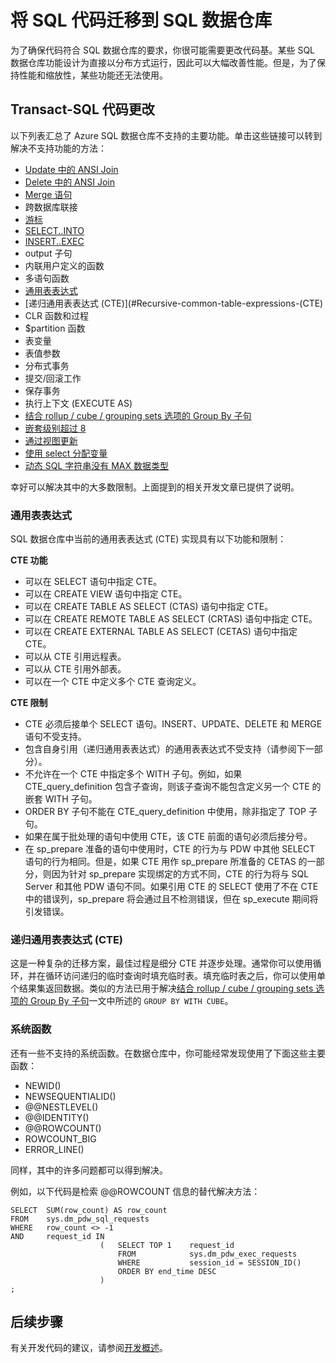<properties
   pageTitle="将 SQL 代码迁移到 SQL 数据仓库 | Azure"
   description="有关在开发解决方案时将 SQL 代码迁移到 Azure SQL 数据仓库的技巧。"
   services="sql-data-warehouse"
   documentationCenter="NA"
   authors="lodipalm"
   manager="barbkess"
   editor=""/>

<tags
   ms.service="sql-data-warehouse"
   ms.date="03/23/2016"
   wacn.date="05/23/2016"/>

# 将 SQL 代码迁移到 SQL 数据仓库

为了确保代码符合 SQL 数据仓库的要求，你很可能需要更改代码基。某些 SQL 数据仓库功能设计为直接以分布方式运行，因此可以大幅改善性能。但是，为了保持性能和缩放性，某些功能还无法使用。

## Transact-SQL 代码更改

以下列表汇总了 Azure SQL 数据仓库不支持的主要功能。单击这些链接可以转到解决不支持功能的方法：

- [Update 中的 ANSI Join][]
- [Delete 中的 ANSI Join][]
- [Merge 语句][]
- 跨数据库联接
- [游标][]
- [SELECT..INTO][]
- [INSERT..EXEC][]
- output 子句
- 内联用户定义的函数
- 多语句函数
- [通用表表达式](#Common-table-expressions)
- [递归通用表表达式 (CTE)](#Recursive-common-table-expressions-(CTE)
- CLR 函数和过程
- $partition 函数
- 表变量
- 表值参数
- 分布式事务
- 提交/回滚工作
- 保存事务
- 执行上下文 (EXECUTE AS)
- [结合 rollup / cube / grouping sets 选项的 Group By 子句][]
- [嵌套级别超过 8][]
- [通过视图更新][]
- [使用 select 分配变量][]
- [动态 SQL 字符串没有 MAX 数据类型][]

幸好可以解决其中的大多数限制。上面提到的相关开发文章已提供了说明。

### 通用表表达式
SQL 数据仓库中当前的通用表表达式 (CTE) 实现具有以下功能和限制：

**CTE 功能**
+ 可以在 SELECT 语句中指定 CTE。
+ 可以在 CREATE VIEW 语句中指定 CTE。
+ 可以在 CREATE TABLE AS SELECT (CTAS) 语句中指定 CTE。
+ 可以在 CREATE REMOTE TABLE AS SELECT (CRTAS) 语句中指定 CTE。
+ 可以在 CREATE EXTERNAL TABLE AS SELECT (CETAS) 语句中指定 CTE。
+ 可以从 CTE 引用远程表。
+ 可以从 CTE 引用外部表。
+ 可以在一个 CTE 中定义多个 CTE 查询定义。

**CTE 限制**
+ CTE 必须后接单个 SELECT 语句。INSERT、UPDATE、DELETE 和 MERGE 语句不受支持。
+ 包含自身引用（递归通用表表达式）的通用表表达式不受支持（请参阅下一部分）。
+ 不允许在一个 CTE 中指定多个 WITH 子句。例如，如果 CTE\_query\_definition 包含子查询，则该子查询不能包含定义另一个 CTE 的嵌套 WITH 子句。
+ ORDER BY 子句不能在 CTE\_query\_definition 中使用，除非指定了 TOP 子句。
+ 如果在属于批处理的语句中使用 CTE，该 CTE 前面的语句必须后接分号。
+ 在 sp\_prepare 准备的语句中使用时，CTE 的行为与 PDW 中其他 SELECT 语句的行为相同。但是，如果 CTE 用作 sp\_prepare 所准备的 CETAS 的一部分，则因为针对 sp\_prepare 实现绑定的方式不同，CTE 的行为将与 SQL Server 和其他 PDW 语句不同。如果引用 CTE 的 SELECT 使用了不在 CTE 中的错误列，sp\_prepare 将会通过且不检测错误，但在 sp\_execute 期间将引发错误。

### 递归通用表表达式 (CTE)

这是一种复杂的迁移方案，最佳过程是细分 CTE 并逐步处理。通常你可以使用循环，并在循环访问递归的临时查询时填充临时表。填充临时表之后，你可以使用单个结果集返回数据。类似的方法已用于解决[结合 rollup / cube / grouping sets 选项的 Group By 子句][]一文中所述的 `GROUP BY WITH CUBE`。

### 系统函数

还有一些不支持的系统函数。在数据仓库中，你可能经常发现使用了下面这些主要函数：

- NEWID()
- NEWSEQUENTIALID()
- @@NESTLEVEL()
- @@IDENTITY()
- @@ROWCOUNT()
- ROWCOUNT\_BIG
- ERROR\_LINE()

同样，其中的许多问题都可以得到解决。

例如，以下代码是检索 @@ROWCOUNT 信息的替代解决方法：

```
SELECT  SUM(row_count) AS row_count 
FROM    sys.dm_pdw_sql_requests 
WHERE   row_count <> -1 
AND     request_id IN 
                    (   SELECT TOP 1    request_id 
                        FROM            sys.dm_pdw_exec_requests 
                        WHERE           session_id = SESSION_ID() 
                        ORDER BY end_time DESC
                    )
;
``` 

## 后续步骤
有关开发代码的建议，请参阅[开发概述][]。

<!--Image references-->

<!--Article references-->
[Update 中的 ANSI Join]: /documentation/articles/sql-data-warehouse-develop-ctas
[Delete 中的 ANSI Join]: /documentation/articles/sql-data-warehouse-develop-ctas
[Merge 语句]: /documentation/articles/sql-data-warehouse-develop-ctas
[INSERT..EXEC]: /documentation/articles/sql-data-warehouse-develop-temporary-tables

[游标]: /documentation/articles/sql-data-warehouse-develop-loops
[SELECT..INTO]: /documentation/articles/sql-data-warehouse-develop-ctas
[结合 rollup / cube / grouping sets 选项的 Group By 子句]: /documentation/articles/sql-data-warehouse-develop-group-by-options
[嵌套级别超过 8]: /documentation/articles/sql-data-warehouse-develop-transactions
[通过视图更新]: /documentation/articles/sql-data-warehouse-develop-views
[使用 select 分配变量]: /documentation/articles/sql-data-warehouse-develop-variable-assignment
[动态 SQL 字符串没有 MAX 数据类型]: /documentation/articles/sql-data-warehouse-develop-dynamic-sql
[开发概述]: /documentation/articles/sql-data-warehouse-overview-develop

<!--MSDN references-->

<!--Other Web references-->

<!---HONumber=Mooncake_0307_2016-->